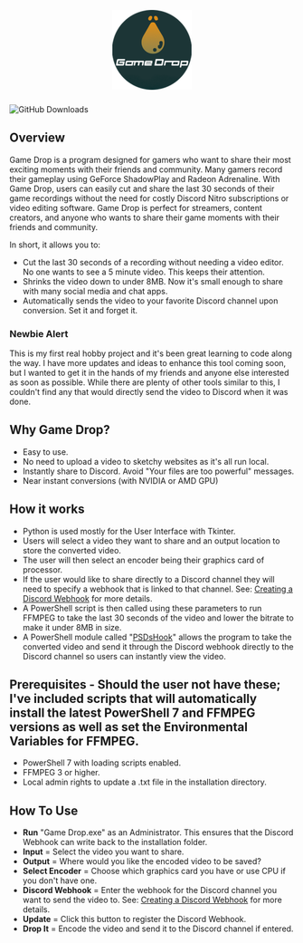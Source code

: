 <p align="center">
  <img src="https://github.com/ahiser24/Game-Drop/blob/main/assets/frame0/logo.png?raw=true" alt="Logo"/>
</p>

###

![GitHub Downloads](https://img.shields.io/github/downloads/ahiser24/Game-Drop/total)

## Overview
Game Drop is a program designed for gamers who want to share their most exciting moments with their friends and community. Many gamers record their gameplay using GeForce ShadowPlay and Radeon Adrenaline. With Game Drop, users can easily cut and share the last 30 seconds of their game recordings without the need for costly Discord Nitro subscriptions or video editing software. Game Drop is perfect for streamers, content creators, and anyone who wants to share their game moments with their friends and community. 

In short, it allows you to:
* Cut the last 30 seconds of a recording without needing a video editor. No one wants to see a 5 minute video. This keeps their attention.
* Shrinks the video down to under 8MB. Now it's small enough to share with many social media and chat apps.
* Automatically sends the video to your favorite Discord channel upon conversion. Set it and forget it.

### Newbie Alert
This is my first real hobby project and it's been great learning to code along the way. I have more updates and ideas to enhance this tool coming soon, but I wanted to get it in the hands of my friends and anyone else interested as soon as possible. While there are plenty of other tools similar to this, I couldn't find any that would directly send the video to Discord when it was done.

## Why Game Drop?
* Easy to use.
* No need to upload a video to sketchy websites as it's all run local.
* Instantly share to Discord. Avoid "Your files are too powerful" messages.
* Near instant conversions (with NVIDIA or AMD GPU)

## How it works
* Python is used mostly for the User Interface with Tkinter.
* Users will select a video they want to share and an output location to store the converted video.
* The user will then select an encoder being their graphics card of processor.
* If the user would like to share directly to a Discord channel they will need to specify a webhook that is linked to that channel. See: [Creating a Discord Webhook](https://support.discord.com/hc/en-us/articles/228383668-Intro-to-Webhooks) for more details.
* A PowerShell script is then called using these parameters to run FFMPEG to take the last 30 seconds of the video and lower the bitrate to make it under 8MB in size.
* A PowerShell module called "[PSDsHook](https://github.com/gngrninja/PSDsHook)" allows the program to take the converted video and send it through the Discord webhook directly to the Discord channel so users can instantly view the video.

## Prerequisites - Should the user not have these; I've included scripts that will automatically install the latest PowerShell 7 and FFMPEG versions as well as set the Environmental Variables for FFMPEG.
* PowerShell 7 with loading scripts enabled.
* FFMPEG 3 or higher.
* Local admin rights to update a .txt file in the installation directory.


## How To Use
* **Run** "Game Drop.exe" as an Administrator. This ensures that the Discord Webhook can write back to the installation folder.
* **Input** = Select the video you want to share.
* **Output** = Where would you like the encoded video to be saved?
* **Select Encoder** = Choose which graphics card you have or use CPU if you don't have one.
* **Discord Webhook** = Enter the webhook for the Discord channel you want to send the video to. See: [Creating a Discord Webhook](https://support.discord.com/hc/en-us/articles/228383668-Intro-to-Webhooks) for more details.
* **Update** = Click this button to register the Discord Webhook.
* **Drop It** = Encode the video and send it to the Discord channel if entered.

